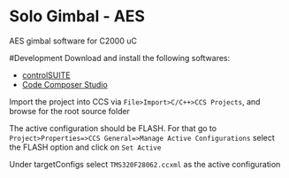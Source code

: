 # Solo Gimbal - AES
AES gimbal software for C2000 uC

#Development
Download and install the following softwares:
* [controlSUITE](http://www.ti.com/tool/controlsuite)
* [Code Composer Studio](http://www.ti.com/tool/ccstudio)

Import the project into CCS via ```File>Import>C/C++>CCS Projects```, and browse for the root source folder

The active configuration should be FLASH. For that go to ```Project>Properties=>CCS General=>Manage Active Configurations``` select the FLASH option and click on ```Set Active```

Under targetConfigs select ```TMS320F28062.ccxml``` as the active configuration
